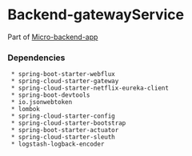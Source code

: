 # Backend-gatewayService

Part of [Micro-backend-app](https://github.com/PetreVane/Micro-backend-app)

### Dependencies

     * spring-boot-starter-webflux
     * spring-cloud-starter-gateway
     * spring-cloud-starter-netflix-eureka-client
     * spring-boot-devtools
     * io.jsonwebtoken
     * lombok
     * spring-cloud-starter-config
     * spring-cloud-starter-bootstrap
     * spring-boot-starter-actuator
     * spring-cloud-starter-sleuth
     * logstash-logback-encoder

